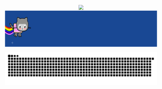 


<div align="center">
<img src="https://readme-typing-svg.herokuapp.com?font=Architects+Daughter&color=04C42B&size=30&center=false&lines=Holaaa+soy+Ulises;Y+me+encantan+las+compus;" />
<img src="https://raw.githubusercontent.com/Niefee/niefee/master/assets/fly.webp" height="120px" />

</div>

![𝙶𝚒𝚝𝚑𝚞𝚋 𝙲𝚘𝚗𝚝𝚛𝚒𝚋𝚞𝚝𝚒𝚘𝚗 𝙶𝚛𝚊𝚙𝚑](https://github.com/JayantGoel001/JayantGoel001/blob/master/github-contribution-grid-snake.svg)
